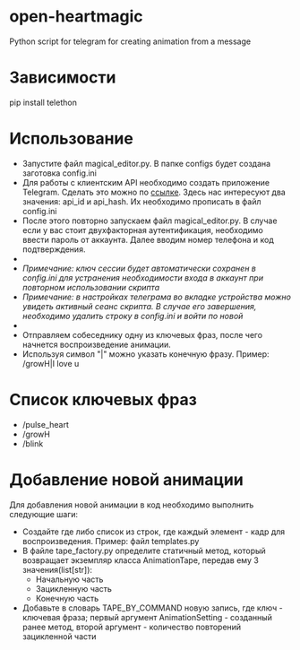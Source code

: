 # open-heartmagic
Python script for telegram for creating animation from a message

# Зависимости
pip install telethon

# Использование
- Запустите файл magical_editor.py. В папке configs будет создана заготовка config.ini
- Для работы с клиентским API необходимо создать приложение Telegram. Сделать это можно по [ссылке](https://my.telegram.org/apps). Здесь нас интересуют два значения: api_id и api_hash. Их необходимо прописать в файл config.ini
- После этого повторно запускаем файл magical_editor.py. В случае если у вас стоит двухфакторная аутентификация, необходимо ввести пароль от аккаунта. Далее вводим номер телефона и код подтверждения.
- 
- *Примечание: ключ сессии будет автоматически сохранен в config.ini для устранения необходимости входа в аккаунт при повторном использовании скрипта*
- *Примечание: в настройках телеграма во вкладке устройства можно увидеть активный сеанс скрипта. В случае его завершения, необходимо удалить строку в config.ini и войти по новой*
- 
- Отправляем собеседнику одну из ключевых фраз, после чего начнется воспроизведение анимации.
- Используя символ "|" можно указать конечную фразу. Пример: /growH|I love u

# Список ключевых фраз
- /pulse_heart
- /growH
- /blink

# Добавление новой анимации
Для добавления новой анимации в код необходимо выполнить следующие шаги:
- Создайте где либо список из строк, где каждый элемент - кадр для воспроизведения. Пример: файл templates.py
- В файле tape_factory.py определите статичный метод, который возвращает экземпляр класса AnimationTape, передав ему 3 значения(list\[str]):
     - Начальную часть
     - Зацикленную часть
     - Конечную часть
- Добавьте в словарь TAPE_BY_COMMAND новую запись, где ключ - ключевая фраза; первый аргумент AnimationSetting - созданный ранее метод, второй аргумент - количество повторений зацикленной части
